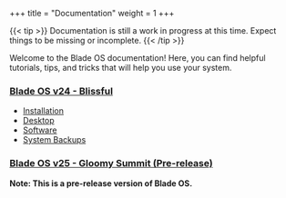 +++
title = "Documentation"
weight = 1
+++

{{< tip >}} Documentation is still a work in progress at this time. Expect things to be missing or incomplete. {{< /tip >}}

Welcome to the Blade OS documentation!
Here, you can find helpful tutorials, tips, and tricks that will help you use your system.

### [Blade OS v24 - Blissful](v24/)
* [Installation](v24/installing.md)
* [Desktop](v24/desktop.md)
* [Software](v24/software.md)
* [System Backups](v24/timeshift.md)

### [Blade OS v25 - Gloomy Summit (Pre-release)](v25/)
**Note: This is a pre-release version of Blade OS.**